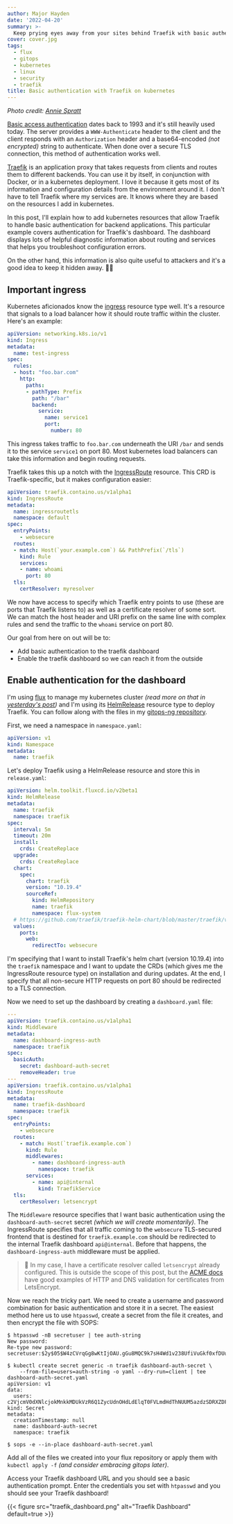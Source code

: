 ```yaml
---
author: Major Hayden
date: '2022-04-20'
summary: >-
  Keep prying eyes away from your sites behind Traefik with basic authentication. 🛃
cover: cover.jpg
tags:
  - flux
  - gitops
  - kubernetes
  - linux
  - security
  - traefik
title: Basic authentication with Traefik on kubernetes
---
```


_Photo credit: [Annie Spratt](https://unsplash.com/photos/FyQX5fX2hZc)_

[Basic access authentication] dates back to 1993 and it's still heavily used today. The
server provides a `WWW-Authenticate` header to the client and the client responds with
an `Authorization` header and a base64-encoded _(not encrypted)_ string to authenticate.
When done over a secure TLS connection, this method of authentication works well.

[Traefik] is an application proxy that takes requests from clients and routes them to
different backends. You can use it by itself, in conjunction with Docker, or in a
kubernetes deployment. I love it because it gets most of its information and
configuration details from the environment around it. I don't have to tell Traefik where
my services are. It knows where they are based on the resources I add in kubernetes.

In this post, I'll explain how to add kubernetes resources that allow Traefik to handle
basic authentication for backend applications. This particular example covers
authentication for Traefik's dashboard. The dashboard displays lots of helpful
diagnostic information about routing and services that helps you troubleshoot
configuration errors.

On the other hand, this information is also quite useful to attackers and it's a good
idea to keep it hidden away. 🕵🏻

[Basic access authentication]: https://en.wikipedia.org/wiki/Basic_access_authentication
[Traefik]: https://traefik.io/

## Important ingress

Kubernetes aficionados know the [ingress] resource type well. It's a resource that
signals to a load balancer how it should route traffic within the cluster. Here's an
example:

```yaml
apiVersion: networking.k8s.io/v1
kind: Ingress
metadata:
  name: test-ingress
spec:
  rules:
  - host: "foo.bar.com"
    http:
      paths:
      - pathType: Prefix
        path: "/bar"
        backend:
          service:
            name: service1
            port:
              number: 80
```

This ingress takes traffic to `foo.bar.com` underneath the URI `/bar` and sends it to
the service `service1` on port 80. Most kubernetes load balancers can take this
information and begin routing requests.

Traefik takes this up a notch with the [IngressRoute] resource. This CRD is
Traefik-specific, but it makes configuration easier:

```yaml
apiVersion: traefik.containo.us/v1alpha1
kind: IngressRoute
metadata:
  name: ingressroutetls
  namespace: default
spec:
  entryPoints:
    - websecure
  routes:
  - match: Host(`your.example.com`) && PathPrefix(`/tls`)
    kind: Rule
    services:
    - name: whoami
      port: 80
  tls:
    certResolver: myresolver
```

We now have access to specify which Traefik entry points to use (these are ports that
Traefik listens to) as well as a certificate resolver of some sort. We can match the
host header and URI prefix on the same line with complex rules and send the traffic to
the `whoami` service on port 80.

Our goal from here on out will be to:

* Add basic authentication to the traefik dashboard
* Enable the traefik dashboard so we can reach it from the outside

[ingress]: https://kubernetes.io/docs/concepts/services-networking/ingress/
[IngressRoute]: https://doc.traefik.io/traefik/providers/kubernetes-crd/

## Enable authentication for the dashboard

I'm using [flux] to manage my kubernetes cluster _(read more on that in [yesterday's
post])_ and I'm using its [HelmRelease] resource type to deploy Traefik. You can follow
along with the files in my [gitops-ng repository].

First, we need a namespace in `namespace.yaml`:

```yaml
apiVersion: v1
kind: Namespace
metadata:
  name: traefik
```

Let's deploy Traefik using a HelmRelease resource and store this in `release.yaml`:

```yaml
apiVersion: helm.toolkit.fluxcd.io/v2beta1
kind: HelmRelease
metadata:
  name: traefik
  namespace: traefik
spec:
  interval: 5m
  timeout: 20m
  install:
    crds: CreateReplace
  upgrade:
    crds: CreateReplace
  chart:
    spec:
      chart: traefik
      version: "10.19.4"
      sourceRef:
        kind: HelmRepository
        name: traefik
        namespace: flux-system
  # https://github.com/traefik/traefik-helm-chart/blob/master/traefik/values.yaml
  values:
    ports:
      web:
        redirectTo: websecure
```

I'm specifying that I want to install Traefik's helm chart (version 10.19.4) into the
`traefik` namespace and I want to update the CRDs (which gives me the IngressRoute
resource type) on installation and during updates. At the end, I specify that all
non-secure HTTP requests on port 80 should be redirected to a TLS connection.

Now we need to set up the dashboard by creating a `dashboard.yaml` file:

```yaml
---
apiVersion: traefik.containo.us/v1alpha1
kind: Middleware
metadata:
  name: dashboard-ingress-auth
  namespace: traefik
spec:
  basicAuth:
    secret: dashboard-auth-secret
    removeHeader: true
---
apiVersion: traefik.containo.us/v1alpha1
kind: IngressRoute
metadata:
  name: traefik-dashboard
  namespace: traefik
spec:
  entryPoints:
    - websecure
  routes:
    - match: Host(`traefik.example.com`)
      kind: Rule
      middlewares:
        - name: dashboard-ingress-auth
          namespace: traefik
      services:
        - name: api@internal
          kind: TraefikService
  tls:
    certResolver: letsencrypt
```

The `Middleware` resource specifies that I want basic authentication using the
`dashboard-auth-secret` secret _(which we will create momentarily)_. The IngressRoute
specifies that all traffic coming to the `websecure` TLS-secured frontend that is
destined for `traefik.example.com` should be redirected to the internal Traefik
dashboard `api@internal`. Before that happens, the `dashboard-ingress-auth` middleware
must be applied.

> 👀 In my case, I have a certificate resolver called `letsencrypt` already configured.
This is outside the scope of this post, but the [ACME docs] have good examples of HTTP
and DNS validation for certificates from LetsEncrypt.

Now we reach the tricky part. We need to create a username and password combination for
basic authentication and store it in a secret. The easiest method here us to use
`htpasswd`, create a secret from the file it creates, and then encrypt the file with
SOPS:

```console
$ htpasswd -nB secretuser | tee auth-string
New password:
Re-type new password:
secretuser:$2y$05$W4zCVrqGg8wKtIjOAU.gGu8MQC9k7sH4Wd1v238UfiVuGkf0xfDUu

$ kubectl create secret generic -n traefik dashboard-auth-secret \
    --from-file=users=auth-string -o yaml --dry-run=client | tee dashboard-auth-secret.yaml
apiVersion: v1
data:
  users: c2VjcmV0dXNlcjokMnkkMDUkVzR6Q1ZycUdnOHdLdElqT0FVLmdHdThNUUM5azdzSDRXZDF2MjM4VWZpVnVHa2YweGZEVXUKCg==
kind: Secret
metadata:
  creationTimestamp: null
  name: dashboard-auth-secret
  namespace: traefik

$ sops -e --in-place dashboard-auth-secret.yaml
```
Add all of the files we created into your flux repository or apply them with `kubectl
apply -f` _(and consider embracing gitops later)_.

Access your Traefik dashboard URL and you should see a basic authentication prompt.
Enter the credentials you set with `htpasswd` and you should see your Traefik dashboard!

{{< figure src="traefik_dashboard.png" alt="Traefik Dashboard" default=true >}}

[flux]: https://fluxcd.io/
[yesterday's post]: /2022/04/19/encrypted-gitops-secrets-with-flux-and-age/
[HelmRelease]: https://fluxcd.io/docs/components/helm/helmreleases/
[gitops-ng repository]: https://github.com/major/gitops-ng/tree/main/namespaces/traefik
[ACME docs]: https://doc.traefik.io/traefik/https/acme/

